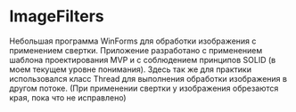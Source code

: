 # ImageFilters

Небольшая программа WinForms для обработки изображения с применением свертки. Приложение разработано с применением шаблона проектирования MVP и с соблюдением принципов SOLID (в моем текущем уровне понимания). Здесь так же для практики использовался класс Thread для выполнения обработки изображения в другом потоке. (При применении свертки у изображения обрезаются края, пока что не исправлено)
